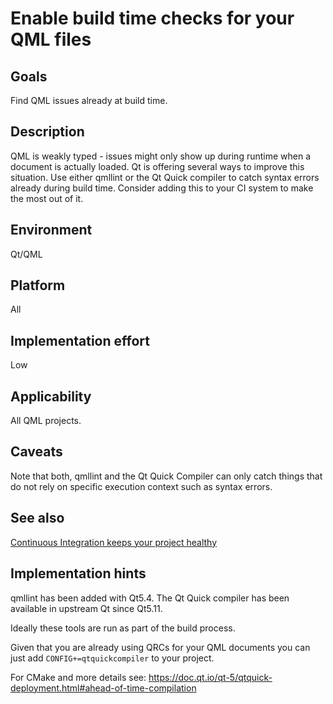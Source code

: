# Enable build time checks for your QML files

## Goals

Find QML issues already at build time.

## Description

QML is weakly typed - issues might only show up during runtime when a document is actually loaded. Qt is offering several ways to improve this situation. Use either qmllint or the Qt Quick compiler to catch syntax errors already during build time. Consider adding this to your CI system to make the most out of it.

## Environment

Qt/QML

## Platform

All

## Implementation effort

Low

## Applicability

All QML projects.

## Caveats

Note that both, qmllint and the Qt Quick Compiler can only catch things that do not rely on specific execution context such as syntax errors.

## See also

[Continuous Integration keeps your project healthy](https://toolbox.basyskom.com/3)

## Implementation hints

qmllint has been added with Qt5.4. The Qt Quick compiler has been available in upstream Qt since Qt5.11.

Ideally these tools are run as part of the build process.

Given that you are already using QRCs for your QML documents you can just add `CONFIG+=qtquickcompiler` to your project.

For CMake and more details see:  https://doc.qt.io/qt-5/qtquick-deployment.html#ahead-of-time-compilation
